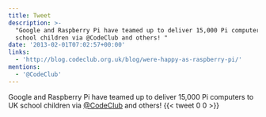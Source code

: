 ```yaml
---
title: Tweet
description: >-
  "Google and Raspberry Pi have teamed up to deliver 15,000 Pi computers to UK
  school children via @CodeClub and others! "
date: '2013-02-01T07:02:57+00:00'
links:
  - 'http://blog.codeclub.org.uk/blog/were-happy-as-raspberry-pi/'
mentions:
  - '@CodeClub'
---
```

Google and Raspberry Pi have teamed up to deliver 15,000 Pi computers to UK school children via [@CodeClub](https://twitter.com/@CodeClub) and others! 
      {{< tweet 0 0 >}}
    
